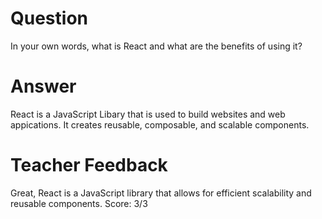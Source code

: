 # Question

In your own words, what is React and what are the benefits of using it?

# Answer
React is a JavaScript Libary that is used to build websites and web appications. It creates reusable, composable, and scalable components.

# Teacher Feedback
Great, React is a JavaScript library that allows for efficient scalability and reusable components.
Score: 3/3